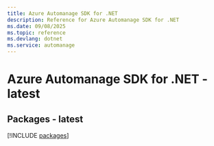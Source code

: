 ```yaml
---
title: Azure Automanage SDK for .NET
description: Reference for Azure Automanage SDK for .NET
ms.date: 09/08/2025
ms.topic: reference
ms.devlang: dotnet
ms.service: automanage
---
```

# Azure Automanage SDK for .NET - latest
## Packages - latest
[!INCLUDE [packages](automanage-index.md)]